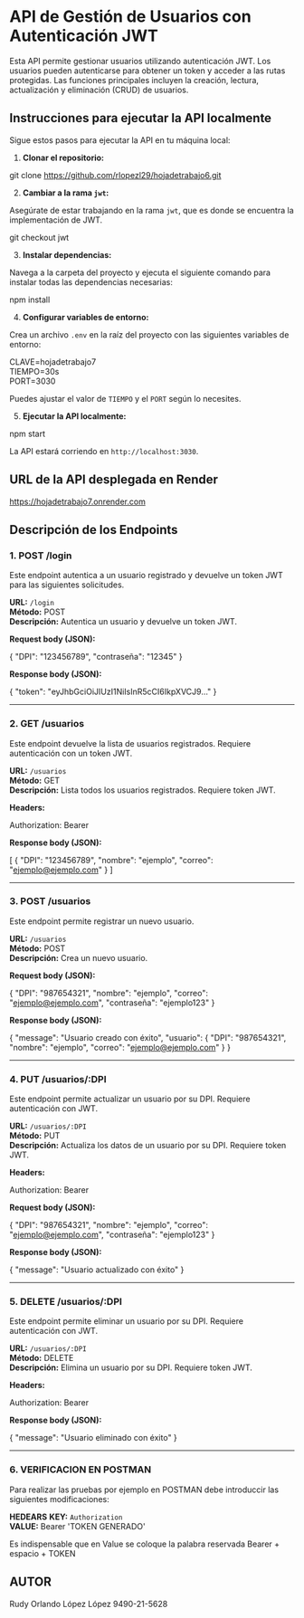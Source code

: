 # API de Gestión de Usuarios con Autenticación JWT

Esta API permite gestionar usuarios utilizando autenticación JWT. Los usuarios pueden autenticarse para obtener un token y acceder a las rutas protegidas. Las funciones principales incluyen la creación, lectura, actualización y eliminación (CRUD) de usuarios.

## Instrucciones para ejecutar la API localmente

Sigue estos pasos para ejecutar la API en tu máquina local:

1. **Clonar el repositorio:**

git clone https://github.com/rlopezl29/hojadetrabajo6.git

2. **Cambiar a la rama `jwt`:**

Asegúrate de estar trabajando en la rama `jwt`, que es donde se encuentra la implementación de JWT.

git checkout jwt

3. **Instalar dependencias:**

Navega a la carpeta del proyecto y ejecuta el siguiente comando para instalar todas las dependencias necesarias:

npm install

4. **Configurar variables de entorno:**

Crea un archivo `.env` en la raíz del proyecto con las siguientes variables de entorno:

CLAVE=hojadetrabajo7  
TIEMPO=30s  
PORT=3030

Puedes ajustar el valor de `TIEMPO` y el `PORT` según lo necesites.

5. **Ejecutar la API localmente:**

npm start

La API estará corriendo en `http://localhost:3030`.

## URL de la API desplegada en Render

https://hojadetrabajo7.onrender.com

## Descripción de los Endpoints

### 1. POST /login

Este endpoint autentica a un usuario registrado y devuelve un token JWT para las siguientes solicitudes.

**URL:** `/login`  
**Método:** POST  
**Descripción:** Autentica un usuario y devuelve un token JWT.

**Request body (JSON):**

{
  "DPI": "123456789",
  "contraseña": "12345"
}

**Response body (JSON):**

{
  "token": "eyJhbGciOiJIUzI1NiIsInR5cCI6IkpXVCJ9..."
}

---

### 2. GET /usuarios

Este endpoint devuelve la lista de usuarios registrados. Requiere autenticación con un token JWT.

**URL:** `/usuarios`  
**Método:** GET  
**Descripción:** Lista todos los usuarios registrados. Requiere token JWT.

**Headers:** 

Authorization: Bearer <token>

**Response body (JSON):**

[
  {
    "DPI": "123456789",
    "nombre": "ejemplo",
    "correo": "ejemplo@ejemplo.com"
  }
]

---

### 3. POST /usuarios

Este endpoint permite registrar un nuevo usuario.

**URL:** `/usuarios`  
**Método:** POST  
**Descripción:** Crea un nuevo usuario.

**Request body (JSON):**

{
  "DPI": "987654321",
  "nombre": "ejemplo",
  "correo": "ejemplo@ejemplo.com",
  "contraseña": "ejemplo123"
}

**Response body (JSON):**

{
  "message": "Usuario creado con éxito",
  "usuario": {
  "DPI": "987654321",
  "nombre": "ejemplo",
  "correo": "ejemplo@ejemplo.com"
  }
}

---

### 4. PUT /usuarios/:DPI

Este endpoint permite actualizar un usuario por su DPI. Requiere autenticación con JWT.

**URL:** `/usuarios/:DPI`  
**Método:** PUT  
**Descripción:** Actualiza los datos de un usuario por su DPI. Requiere token JWT.

**Headers:**

Authorization: Bearer <token>

**Request body (JSON):**

{
  "DPI": "987654321",
  "nombre": "ejemplo",
  "correo": "ejemplo@ejemplo.com",
  "contraseña": "ejemplo123"
}

**Response body (JSON):**

{
  "message": "Usuario actualizado con éxito"
}

---

### 5. DELETE /usuarios/:DPI

Este endpoint permite eliminar un usuario por su DPI. Requiere autenticación con JWT.

**URL:** `/usuarios/:DPI`  
**Método:** DELETE  
**Descripción:** Elimina un usuario por su DPI. Requiere token JWT.

**Headers:**

Authorization: Bearer <token>

**Response body (JSON):**

{
  "message": "Usuario eliminado con éxito"
}

---
### 6. VERIFICACION EN POSTMAN
Para realizar las pruebas por ejemplo en POSTMAN debe introduccir las siguientes modificaciones:

**HEDEARS**
**KEY:** `Authorization`  
**VALUE:** Bearer 'TOKEN GENERADO'

Es indispensable que en Value se coloque la palabra reservada Bearer + espacio + TOKEN

## AUTOR
Rudy Orlando López López
9490-21-5628
